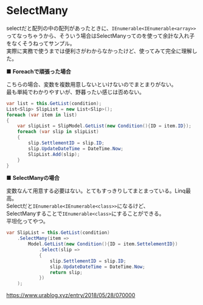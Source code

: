 # SelectMany

selectだと配列の中の配列があったときに、`IEnumerable<IEnumerable<array>>`ってなっちゃうから、そういう場合はSelectManyってのを使って余計な入れ子をなくそうねってサンプル。  
実際に実務で使うまでは便利さがわからなかったけど、使ってみて完全に理解した。  

■ **Foreachで頑張った場合**

こちらの場合、変数を複数用意しないといけないのでまとまりがない。  
最も単純でわかりやすいが、野暮ったい感じは否めない。  

``` cs
var list = this.GetList(condition);
List<Slip> SlipList = new List<Slip>();
foreach (var item in list)
{
    var slipList = SlipModel.GetList(new Condition(){ID = item.ID});
    foreach (var slip in slipList)
    {
        slip.SettlementID = slip.ID;
        slip.UpdateDateTime = DateTime.Now;
        SlipList.Add(slip);
    }
}
```

■ **SelectManyの場合**

変数なんて用意する必要はない。とてもすっきりしてまとまっている。Linq最高。  
Selectだと`IEnumerable<IEnumerable<class>>`になるけど、  
SelectManyすることで`IEnumerable<class>`にすることができる。  
平坦化ってやつ。  

``` cs
var SlipList = this.GetList(condition)
    .SelectMany(item => 
        Model.GetList(new Condition(){ID = item.SettelementID})
            .Select(slip =>
            {
                slip.SettlementID = slip.ID;
                slip.UpdateDateTime = DateTime.Now;
                return slip;
            })
    );
```

<https://www.urablog.xyz/entry/2018/05/28/070000>  
